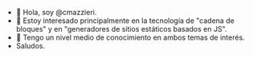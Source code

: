 - 👋 Hola, soy @cmazzieri.
- 👀 Estoy interesado principalmente en la tecnología de "cadena de bloques" y en "generadores de sitios estáticos basados en JS".
- 🌱 Tengo un nivel medio de conocimiento en ambos temas de interés.
- Saludos.

<!---
cmazzieri/cmazzieri is a ✨ special ✨ repository because its `README.md` (this file) appears on your GitHub profile.
You can click the Preview link to take a look at your changes.
--->
